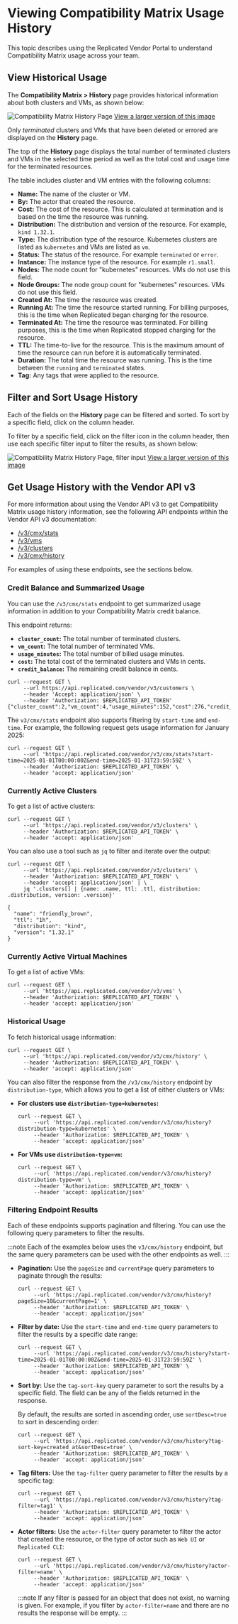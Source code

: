 # Viewing Compatibility Matrix Usage History
This topic describes using the Replicated Vendor Portal to understand
Compatibility Matrix usage across your team.

## View Historical Usage
The **Compatibility Matrix > History** page provides
historical information about both clusters and VMs, as shown below:

![Compatibility Matrix History Page](/images/compatibility-matrix-history.png)
[View a larger version of this image](/images/compatibility-matrix-history.png)

Only _terminated_ clusters and VMs that have been deleted or errored are displayed on the **History** page.

The top of the **History** page displays the total number of terminated clusters and VMs
in the selected time period as well as the total cost and usage time for
the terminated resources.

The table includes cluster and VM entries with the following columns:
- **Name:** The name of the cluster or VM.
- **By:** The actor that created the resource.
- **Cost:** The cost of the resource. This is calculated at termination and is
    based on the time the resource was running.
- **Distribution:** The distribution and version of the resource. For example,
    `kind 1.32.1`.
- **Type:** The distribution type of the resource. Kubernetes clusters
    are listed as `kubernetes` and VMs are listed as `vm`.
- **Status:** The status of the resource. For example `terminated` or `error`.
- **Instance:** The instance type of the resource. For example `r1.small`.
- **Nodes:** The node count for "kubernetes" resources. VMs do not use this
  field.
- **Node Groups:** The node group count for "kubernetes" resources. VMs do not
  use this field.
- **Created At:** The time the resource was created.
- **Running At:** The time the resource started running. For billing purposes,
  this is the time when Replicated began charging for the resource.
- **Terminated At:** The time the resource was terminated. For billing
  purposes, this is the time when Replicated stopped charging for the resource.
- **TTL:** The time-to-live for the resource. This is the maximum amount of
  time the resource can run before it is automatically terminated.
- **Duration:** The total time the resource was running. This is the time
  between the `running` and `terminated` states.
- **Tag:** Any tags that were applied to the resource.

## Filter and Sort Usage History

Each of the fields on the **History** page can be filtered and sorted. To sort by a specific field, click on the column header.

To filter by a specific field, click on the filter icon in the column header, then use each specific filter input to filter the results, as shown below:

![Compatibility Matrix History Page, filter input](/images/compatibility-matrix-column-filter-input.png)
[View a larger version of this image](/images/compatibility-matrix-column-filter-input.png)

## Get Usage History with the Vendor API v3

For more information about using the Vendor API v3 to get Compatibility Matrix
usage history information, see the following API endpoints within the
Vendor API v3 documentation:

* [/v3/cmx/stats](https://replicated-vendor-api.readme.io/reference/getcmxstats)
* [/v3/vms](https://replicated-vendor-api.readme.io/reference/listvms)
* [/v3/clusters](https://replicated-vendor-api.readme.io/reference/listclusters)
* [/v3/cmx/history](https://replicated-vendor-api.readme.io/reference/listcmxhistory)

For examples of using these endpoints, see the sections below.

### Credit Balance and Summarized Usage
You can use the `/v3/cmx/stats` endpoint to get summarized usage information in addition to your Compatibility Matrix
credit balance.

This endpoint returns:

- **`cluster_count`:** The total number of terminated clusters.
- **`vm_count`:** The total number of terminated VMs.
- **`usage_minutes`:** The total number of billed usage minutes.
- **`cost`:** The total cost of the terminated clusters and VMs in cents.
- **`credit_balance`:** The remaining credit balance in cents.

```shell
curl --request GET \
     --url https://api.replicated.com/vendor/v3/customers \
     --header 'Accept: application/json' \
     --header 'Authorization: $REPLICATED_API_TOKEN'
{"cluster_count":2,"vm_count":4,"usage_minutes":152,"cost":276,"credit_balance":723}%
```

The `v3/cmx/stats` endpoint also supports filtering by `start-time` and
`end-time`. For example, the following request gets usage information for January 2025:

```shell
curl --request GET \
     --url 'https://api.replicated.com/vendor/v3/cmx/stats?start-time=2025-01-01T00:00:00Z&end-time=2025-01-31T23:59:59Z' \
     --header 'Authorization: $REPLICATED_API_TOKEN' \
     --header 'accept: application/json'
```

### Currently Active Clusters
To get a list of active clusters:

```shell
curl --request GET \
     --url 'https://api.replicated.com/vendor/v3/clusters' \
     --header 'Authorization: $REPLICATED_API_TOKEN' \
     --header 'accept: application/json'
```

You can also use a tool such as `jq` to filter and iterate over the output:

```shell
curl --request GET \
     --url 'https://api.replicated.com/vendor/v3/clusters' \
     --header 'Authorization: $REPLICATED_API_TOKEN' \
     --header 'accept: application/json' | \
     jq '.clusters[] | {name: .name, ttl: .ttl, distribution: .distribution, version: .version}'

{
  "name": "friendly_brown",
  "ttl": "1h",
  "distribution": "kind",
  "version": "1.32.1"
}
```

### Currently Active Virtual Machines
To get a list of active VMs:

```shell
curl --request GET \
     --url 'https://api.replicated.com/vendor/v3/vms' \
     --header 'Authorization: $REPLICATED_API_TOKEN' \
     --header 'accept: application/json'
```

### Historical Usage
To fetch historical usage information:

```shell
curl --request GET \
     --url 'https://api.replicated.com/vendor/v3/cmx/history' \
     --header 'Authorization: $REPLICATED_API_TOKEN' \
     --header 'accept: application/json'
```

You can also filter the response from the `/v3/cmx/history` endpoint by `distribution-type`, which
allows you to get a list of either clusters or VMs:

- **For clusters use `distribution-type=kubernetes`:**
     ```shell
     curl --request GET \
          --url 'https://api.replicated.com/vendor/v3/cmx/history?distribution-type=kubernetes' \
          --header 'Authorization: $REPLICATED_API_TOKEN' \
          --header 'accept: application/json'
     ```

- **For VMs use `distribution-type=vm`:**
     ```shell
     curl --request GET \
          --url 'https://api.replicated.com/vendor/v3/cmx/history?distribution-type=vm' \
          --header 'Authorization: $REPLICATED_API_TOKEN' \
          --header 'accept: application/json'
     ```

### Filtering Endpoint Results
Each of these endpoints supports pagination and filtering. You can use the
following query parameters to filter the results.

:::note
Each of the examples below
uses the `v3/cmx/history` endpoint, but the same query parameters can be used
with the other endpoints as well.
:::

- **Pagination:** Use the `pageSize` and `currentPage` query parameters to
  paginate through the results:

     ```shell
     curl --request GET \
          --url 'https://api.replicated.com/vendor/v3/cmx/history?pageSize=10&currentPage=1' \
          --header 'Authorization: $REPLICATED_API_TOKEN' \
          --header 'accept: application/json'
     ```

- **Filter by date:** Use the `start-time` and `end-time` query parameters to
  filter the results by a specific date range:

     ```shell
     curl --request GET \
          --url 'https://api.replicated.com/vendor/v3/cmx/history?start-time=2025-01-01T00:00:00Z&end-time=2025-01-31T23:59:59Z' \
          --header 'Authorization: $REPLICATED_API_TOKEN' \
          --header 'accept: application/json'
     ```

- **Sort by:** Use the `tag-sort-key` query parameter to sort the results by a
  specific field.  The field can be any of the fields returned in the response.
    
     By default, the results are sorted in ascending order, use
     `sortDesc=true` to sort in descending order:

     ```shell
     curl --request GET \
          --url 'https://api.replicated.com/vendor/v3/cmx/history?tag-sort-key=created_at&sortDesc=true' \
          --header 'Authorization: $REPLICATED_API_TOKEN' \
          --header 'accept: application/json'
     ```

- **Tag filters:** Use the `tag-filter` query parameter to filter the results by
  a specific tag:

     ```shell
     curl --request GET \
          --url 'https://api.replicated.com/vendor/v3/cmx/history?tag-filter=tag1' \
          --header 'Authorization: $REPLICATED_API_TOKEN' \
          --header 'accept: application/json'
     ```

- **Actor filters:** Use the `actor-filter` query parameter to filter the actor
  that created the resource, or the type of actor such as `Web UI` or
  `Replicated CLI`:

     ```shell
     curl --request GET \
          --url 'https://api.replicated.com/vendor/v3/cmx/history?actor-filter=name' \
          --header 'Authorization: $REPLICATED_API_TOKEN' \
          --header 'accept: application/json'
     ```

     :::note
     If any filter is passed for an object that does not exist, no warning is given.
     For example, if you filter by `actor-filter=name` and there are no results
     the response will be empty.
     :::
